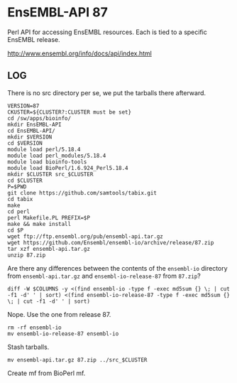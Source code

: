 EnsEMBL-API 87
==============

Perl API for accessing EnsEMBL resources.  Each is tied to a specific EnsEMBL release.

<http://www.ensembl.org/info/docs/api/index.html>

LOG
---

There is no src directory per se, we put the tarballs there afterward.


    VERSION=87
    CKUSTER=${CLUSTER?:CLUSTER must be set}
    cd /sw/apps/bioinfo/
    mkdir EnsEMBL-API
    cd EnsEMBL-API/
    mkdir $VERSION
    cd $VERSION
    module load perl/5.18.4
    module load perl_modules/5.18.4
    module load bioinfo-tools
    module load BioPerl/1.6.924_Perl5.18.4
    mkdir $CLUSTER src_$CLUSTER
    cd $CLUSTER
    P=$PWD
    git clone https://github.com/samtools/tabix.git
    cd tabix
    make
    cd perl
    perl Makefile.PL PREFIX=$P
    make && make install
    cd $P
    wget ftp://ftp.ensembl.org/pub/ensembl-api.tar.gz
    wget https://github.com/Ensembl/ensembl-io/archive/release/87.zip
    tar xzf ensembl-api.tar.gz 
    unzip 87.zip 

Are there any differences between the contents of the `ensembl-io` directory from `ensembl-api.tar.gz` and `ensembl-io-release-87` from `87.zip`?

    diff -W $COLUMNS -y <(find ensembl-io -type f -exec md5sum {} \; | cut -f1 -d' ' | sort) <(find ensembl-io-release-87 -type f -exec md5sum {} \; | cut -f1 -d' ' | sort)

Nope.  Use the one from release 87.

    rm -rf ensembl-io
    mv ensembl-io-release-87 ensembl-io

Stash tarballs.

    mv ensembl-api.tar.gz 87.zip ../src_$CLUSTER

Create mf from BioPerl mf.

